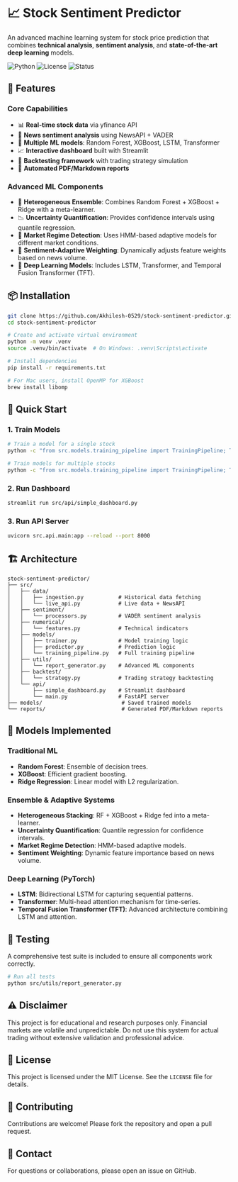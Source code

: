# 📈 Stock Sentiment Predictor

An advanced machine learning system for stock price prediction that combines **technical analysis**, **sentiment analysis**, and **state-of-the-art deep learning** models.

![Python](https://img.shields.io/badge/python-3.10+-blue.svg)
![License](https://img.shields.io/badge/license-MIT-green.svg)
![Status](https://img.shields.io/badge/status-production-success.svg)

## 🚀 Features

### Core Capabilities
- 📊 **Real-time stock data** via yfinance API
- 📰 **News sentiment analysis** using NewsAPI + VADER
- 🤖 **Multiple ML models**: Random Forest, XGBoost, LSTM, Transformer
- 📈 **Interactive dashboard** built with Streamlit
- 🔄 **Backtesting framework** with trading strategy simulation
- 📄 **Automated PDF/Markdown reports**

### Advanced ML Components
- 🎯 **Heterogeneous Ensemble**: Combines Random Forest + XGBoost + Ridge with a meta-learner.
- 📉 **Uncertainty Quantification**: Provides confidence intervals using quantile regression.
- 🔀 **Market Regime Detection**: Uses HMM-based adaptive models for different market conditions.
- 💬 **Sentiment-Adaptive Weighting**: Dynamically adjusts feature weights based on news volume.
- 🧠 **Deep Learning Models**: Includes LSTM, Transformer, and Temporal Fusion Transformer (TFT).

## 📦 Installation

```bash
git clone https://github.com/Akhilesh-0529/stock-sentiment-predictor.git
cd stock-sentiment-predictor

# Create and activate virtual environment
python -m venv .venv
source .venv/bin/activate  # On Windows: .venv\Scripts\activate

# Install dependencies
pip install -r requirements.txt

# For Mac users, install OpenMP for XGBoost
brew install libomp
```

## 🎯 Quick Start

### 1. Train Models

```bash
# Train a model for a single stock
python -c "from src.models.training_pipeline import TrainingPipeline; TrainingPipeline(['AAPL']).train_model('AAPL')"

# Train models for multiple stocks
python -c "from src.models.training_pipeline import TrainingPipeline; TrainingPipeline(['AAPL', 'TSLA', 'GOOGL']).train_all()"
```

### 2. Run Dashboard

```bash
streamlit run src/api/simple_dashboard.py
```

### 3. Run API Server

```bash
uvicorn src.api.main:app --reload --port 8000
```

## 🏗️ Architecture

```
stock-sentiment-predictor/
├── src/
│   ├── data/
│   │   ├── ingestion.py           # Historical data fetching
│   │   └── live_api.py            # Live data + NewsAPI
│   ├── sentiment/
│   │   └── processors.py          # VADER sentiment analysis
│   ├── numerical/
│   │   └── features.py            # Technical indicators
│   ├── models/
│   │   ├── trainer.py             # Model training logic
│   │   ├── predictor.py           # Prediction logic
│   │   └── training_pipeline.py   # Full training pipeline
│   ├── utils/
│   │   └── report_generator.py    # Advanced ML components
│   ├── backtest/
│   │   └── strategy.py            # Trading strategy backtesting
│   └── api/
│       ├── simple_dashboard.py    # Streamlit dashboard
│       └── main.py                # FastAPI server
├── models/                         # Saved trained models
└── reports/                        # Generated PDF/Markdown reports
```

## 🤖 Models Implemented

### Traditional ML
- **Random Forest**: Ensemble of decision trees.
- **XGBoost**: Efficient gradient boosting.
- **Ridge Regression**: Linear model with L2 regularization.

### Ensemble & Adaptive Systems
- **Heterogeneous Stacking**: RF + XGBoost + Ridge fed into a meta-learner.
- **Uncertainty Quantification**: Quantile regression for confidence intervals.
- **Market Regime Detection**: HMM-based adaptive models.
- **Sentiment Weighting**: Dynamic feature importance based on news volume.

### Deep Learning (PyTorch)
- **LSTM**: Bidirectional LSTM for capturing sequential patterns.
- **Transformer**: Multi-head attention mechanism for time-series.
- **Temporal Fusion Transformer (TFT)**: Advanced architecture combining LSTM and attention.

## 🧪 Testing

A comprehensive test suite is included to ensure all components work correctly.

```bash
# Run all tests
python src/utils/report_generator.py
```

## ⚠️ Disclaimer

This project is for educational and research purposes only. Financial markets are volatile and unpredictable. Do not use this system for actual trading without extensive validation and professional advice.

## 📄 License

This project is licensed under the MIT License. See the `LICENSE` file for details.

## 🤝 Contributing

Contributions are welcome! Please fork the repository and open a pull request.

## 📧 Contact

For questions or collaborations, please open an issue on GitHub.
